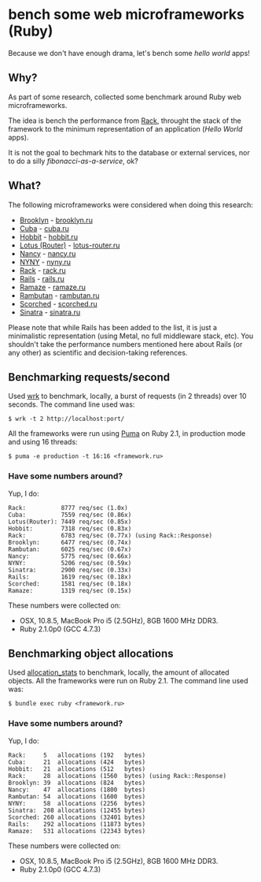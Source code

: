 # bench some web microframeworks (Ruby)

Because we don't have enough drama, let's bench some *hello world* apps!

## Why?

As part of some research, collected some benchmark around Ruby web
microframeworks.

The idea is bench the performance from [Rack](https://github.com/rack/rack),
throught the stack of the framework to the minimum representation of an
application (*Hello World* apps).

It is not the goal to bechmark hits to the database or external services,
nor to do a silly *fibonacci-as-a-service*, ok?

## What?

The following microframeworks were considered when doing this research:

- [Brooklyn](https://github.com/luislavena/brooklyn) - [brooklyn.ru](brooklyn.ru)
- [Cuba](https://github.com/soveran/cuba) - [cuba.ru](cuba.ru)
- [Hobbit](https://github.com/patriciomacadden/hobbit) - [hobbit.ru](hobbit.ru)
- [Lotus (Router)](https://github.com/lotus/router) - [lotus-router.ru](lotus-router.ru)
- [Nancy](https://github.com/heapsource/nancy) - [nancy.ru](nancy.ru)
- [NYNY](https://github.com/alisnic/nyny) - [nyny.ru](nyny.ru)
- [Rack](https://github.com/rack/rack) - [rack.ru](rack.ru)
- [Rails](https://github.com/rails/rails) - [rails.ru](rails.ru)
- [Ramaze](https://github.com/Ramaze/ramaze) - [ramaze.ru](ramaze.ru)
- [Rambutan](https://github.com/NewRosies/rambutan) - [rambutan.ru](rambutan.ru)
- [Scorched](https://github.com/Wardrop/Scorched) - [scorched.ru](scorched.ru)
- [Sinatra](https://github.com/sinatra/sinatra) - [sinatra.ru](sinatra.ru)

Please note that while Rails has been added to the list, it is just a
minimalistic representation (using Metal, no full middleware stack, etc). You
shouldn't take the performance numbers mentioned here about Rails (or any
other) as scientific and decision-taking references.

## Benchmarking requests/second

Used [wrk](https://github.com/wg/wrk) to benchmark, locally, a burst of
requests (in 2 threads) over 10 seconds. The command line used was:

```console
$ wrk -t 2 http://localhost:port/
```

All the frameworks were run using [Puma](https://github.com/puma/puma) on
Ruby 2.1, in production mode and using 16 threads:

```console
$ puma -e production -t 16:16 <framework.ru>
```

### Have some numbers around?

Yup, I do:

```
Rack:          8777 req/sec (1.0x)
Cuba:          7559 req/sec (0.86x)
Lotus(Router): 7449 req/sec (0.85x)
Hobbit:        7318 req/sec (0.83x)
Rack:          6783 req/sec (0.77x) (using Rack::Response)
Brooklyn:      6477 req/sec (0.74x)
Rambutan:      6025 req/sec (0.67x)
Nancy:         5775 req/sec (0.66x)
NYNY:          5206 req/sec (0.59x)
Sinatra:       2900 req/sec (0.33x)
Rails:         1619 req/sec (0.18x)
Scorched:      1581 req/sec (0.18x)
Ramaze:        1319 req/sec (0.15x)
```

These numbers were collected on:

- OSX, 10.8.5, MacBook Pro i5 (2.5GHz), 8GB 1600 MHz DDR3.
- Ruby 2.1.0p0 (GCC 4.7.3)

## Benchmarking object allocations

Used [allocation_stats](https://github.com/srawlins/allocation_stats) to
benchmark, locally, the amount of allocated objects. All the frameworks were
run on Ruby 2.1. The command line used was:

```console
$ bundle exec ruby <framework.ru>
```

### Have some numbers around?

Yup, I do:

```
Rack:     5   allocations (192   bytes)
Cuba:     21  allocations (424   bytes)
Hobbit:   21  allocations (512   bytes)
Rack:     28  allocations (1560  bytes) (using Rack::Response)
Brooklyn: 39  allocations (824   bytes)
Nancy:    47  allocations (1800  bytes)
Rambutan: 54  allocations (1600  bytes)
NYNY:     58  allocations (2256  bytes)
Sinatra:  208 allocations (12455 bytes)
Scorched: 260 allocations (32401 bytes)
Rails:    292 allocations (11873 bytes)
Ramaze:   531 allocations (22343 bytes)
```

These numbers were collected on:

- OSX, 10.8.5, MacBook Pro i5 (2.5GHz), 8GB 1600 MHz DDR3.
- Ruby 2.1.0p0 (GCC 4.7.3)
